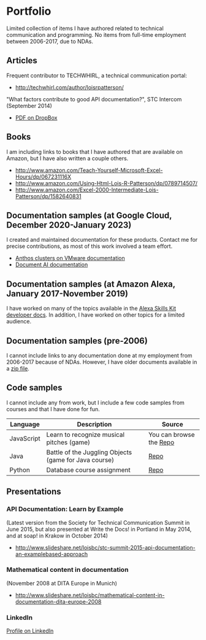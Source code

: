 # Portfolio
Limited collection of items I have authored related to technical communication and programming. No items from full-time employment between 2006-2017, due to NDAs. 

## Articles
Frequent contributor to TECHWHIRL, a technical communication portal:
* http://techwhirl.com/author/loisrpatterson/

"What factors contribute to good API documentation?", STC Intercom (September 2014)
* [PDF on DropBox](https://www.dropbox.com/s/bucirvtlh5h0dwk/What%20Factors%20Contribute%20to%20Good%20API%20Documentation_%20-%20Intercom.pdf?dl=0)

## Books
I am including links to books that I have authored that are available on Amazon, but I have also written a couple others.

* http://www.amazon.com/Teach-Yourself-Microsoft-Excel-Hours/dp/067231116X
* http://www.amazon.com/Using-Html-Lois-R-Patterson/dp/0789714507/
* http://www.amazon.com/Excel-2000-Intermediate-Lois-Patterson/dp/1582640831

## Documentation samples (at Google Cloud, December 2020-January 2023)

I created and maintained documentation for these products. Contact me for precise contributions, as most of this work involved a team effort.

* [Anthos clusters on VMware documentation](https://cloud.google.com/anthos/clusters/docs/on-prem/latest)
* [Document AI documentation](https://cloud.google.com/document-ai/docs)

## Documentation samples (at Amazon Alexa, January 2017-November 2019)

I have worked on many of the topics available in the [Alexa Skills Kit developer docs](https://developer.amazon.com/docs/ask-overviews/build-skills-with-the-alexa-skills-kit.html). In addition, I have worked on other topics for a limited audience. 

## Documentation samples (pre-2006)
I cannot include links to any documentation done at my employment from 2006-2017 because of NDAs. However, I have older documents available in a [zip file](https://drive.google.com/file/d/0ByL12B5mpwZzclN2ZjA1X3ZJbmc/view?usp=sharing).

## Code samples
I cannot include any from work, but I include a few code samples from courses and that I have done for fun.

| Language      | Description          | Source|
| ------------- |----------------------| ------|
| JavaScript    | Learn to recognize musical pitches (game) |You can browse the [Repo](https://github.com/LoisRP/learn-pitches)|
| Java     | Battle of the Juggling Objects (game for Java course)|[Repo](https://github.com/LoisRP/A3-COMP1451)|
| Python |  Database course assignment     |  [Repo](https://github.com/LoisRP/Simple-Python)|

## Presentations
### API Documentation: Learn by Example 
(Latest version from the Society for Technical Communication Summit in June 2015, but also presented at Write the Docs! in Portland in May 2014, and at soap! in Krakow in October 2014)
* http://www.slideshare.net/loisbc/stc-summit-2015-api-documentation-an-examplebased-approach

### Mathematical content in documentation 
(November 2008 at DITA Europe in Munich)
* http://www.slideshare.net/loisbc/mathematical-content-in-documentation-dita-europe-2008

### LinkedIn
[Profile on LinkedIn](https://www.linkedin.com/in/loispatterson)
